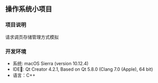 ## 操作系统小项目

### 项目说明

请求调页存储管理方式模拟

### 开发环境

- 系统: macOS Sierra (version 10.12.4)
- IDE: Qt Creator 4.2.1, Based on Qt 5.8.0 (Clang 7.0 (Apple), 64 bit)
- 语言：C++

